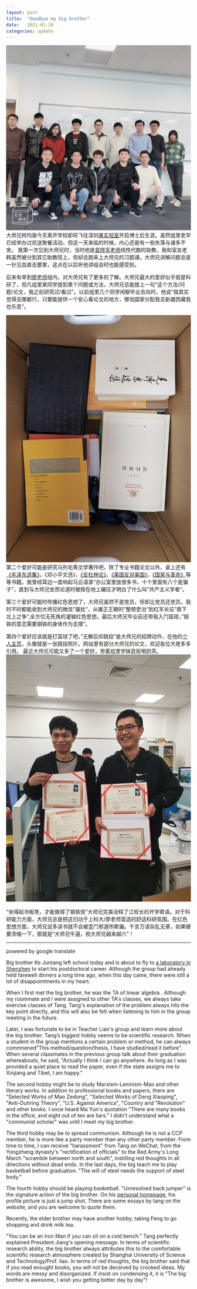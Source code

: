 ```yaml
---
layout: post
title:  "Goodbye my big brother"
date:   2021-01-20
categories: update
---
```

![out](/source/group.jpg)
大师兄柯均唐今天离开学校即将飞往深圳[某实验室](https://www.pcl.ac.cn/)开启博士后生涯。虽然组里老早已经举办过欢送聚餐活动，但这一天来临的时候，内心还是有一些失落与诸多不舍。
我第一次见到大师兄时，当时他是[袁晓军老师](https://faculty.uestc.edu.cn/yuanxiaojun/zh_CN/index.htm)线性代数的助教，我和室友老韩虽然被分到其它助教班上，但却总跑来上大师兄的习题课。大师兄讲解问题总是一针见血直击要害，这点在以后听他讲组会时也能感受到。


后来有幸到[廖老师](https://sist.shanghaitech.edu.cn/2020/0707/c7499a53893/page.htm)组内，对大师兄有了更多的了解。大师兄最大的爱好似乎就是科研了，但凡组里某同学提到某个问题或方法，大师兄总能接上一句“这个方法/问题/论文，我之前研究过/看过”。以前组里几个同学闲聊毕业去向时，他说“我其实觉得去哪都行，只要能提供一个安心看论文的地方，哪怕国家分配我去新疆西藏我也乐意”。


![out](/source/book.jpg)
第二个爱好可能是研究马列毛等文学著作吧，除了专业书籍论文以外，桌上还有[《毛泽东选集》](https://www.marxists.org/chinese/maozedong/index.htm)，《邓小平文选》，[《反杜林论》](https://www.marxists.org/chinese/marx-engels/20/001.htm)，[《美国反对美国》](https://sangeren.gitbooks.io/usoppositionus/content/)，[《国家与革命》](http://reader.epubee.com/books/mobile/98/98fc9c638e145f449d7500038049112f/00129.html)等等书籍。我曾经耳边一度响起马云语录“办公室里放很多书，十个里面有八个是骗子”，直到与大师兄坐而论道时被按在地上碾压才明白了什么叫”共产主义学者“。


第三个爱好可能时传播红色思想了，大师兄虽然不是党员，但却比党员还党员。我时不时都能收到大师兄的微信”骚扰“，从雍正王朝的”整顿吏治“到红军长征”南下北上之争“,全方位无死角的灌输红色思想。最后大师兄毕业前还带我入门篮球，”钢铁的意志需要钢铁的身体作为支撑“。


第四个爱好应该就是打篮球了吧，”无解后仰跳投“是大师兄的招牌动作，在他的[个人主页](https://www.tangkejun.com/index.html)，头像就是一张跳投照片。网站里有部分大师兄的论文，欢迎各位大佬多多引用。
最近大师兄可能又多了一个爱好，带着组里学妹逛街喝奶茶。
![out](/source/liaotang.jpg)


“坐得起冷板凳，才能做得了钢铁侠”大师兄完美诠释了江校长的开学寄语。对于科研能力方面，大师兄总是把这归功于上科大/廖老师营造的舒适科研氛围。在红色思想方面，大师兄说多读书就不会被歪门邪道所欺骗。千言万语杂乱无章，如果硬要浓缩一下，那就是“大师兄牛逼，祝大师兄越来越六”！

_________
powered by google translate


Big brother Ke Juntang left school today and is about to fly to [a laboratory in Shenzhen]((https://www.pcl.ac.cn/)) to start his postdoctoral career. Although the group had already held farewell dinners a long time ago, when this day came, there were still a lot of disappointments in my heart.


When I first met the big brother, he was the TA of linear algebra . Although my roommate and I were assigned to other TA's classes, we always take exercise classes of Tang. Tang's explanation of the problem always hits the key point directly, and this will also be felt when listening to him in the group meeting in the future.


Later, I was fortunate to be in Teacher Liao's group and learn more about the big brother. Tang’s biggest hobby seems to be scientific research. When a student in the group mentions a certain problem or method, he can always commnened"This method/question/thesis, I have studied/read it before". When several classmates in the previous group talk about their graduation whereabouts, he said, "Actually I think I can go anywhere. As long as I was provided a quiet place to read the paper, even if the state assigns me to Xinjiang and Tibet, I am happy."


The second hobby might be to study Marxism-Leninism-Mao and other literary works. In addition to professional books and papers, there are "Selected Works of Mao Zedong", "Selected Works of Deng Xiaoping", "Anti-Duhring Theory", "U.S. Against America", "Country and "Revolution" and other books. I once heard Ma Yun's quotation "There are many books in the office, and eight out of ten are liars." I didn't understand what a "communist scholar" was until I meet my big brother.


The third hobby may be to spread communism. Although he is not a CCP member, he is more like a party member than any other party member. From time to time, I can receive "harassment" from Tang on WeChat, from the Yongzheng dynasty's "rectification of officials" to the Red Army's Long March "scramble between north and south", instilling red thoughts in all directions without dead ends. In the last days, the big teach me to play basketball before graduation. "The will of steel needs the support of steel body."


The fourth hobby should be playing basketball. "Unresolved back jumper" is the signature action of the big brother. On his [personal homepage]( https://www.tangkejun.com/index.html), his profile picture is just a jump shot. There are some essays by tang on the website, and you are welcome to quote them.


Recently, the elder brother may have another hobby, taking Feng to go shopping and drink milk tea.


"You can be an Iron Man if you can sit on a cold bench." Tang perfectly explained President Jiang's opening message. In terms of scientific research ability, the big brother always attributes this to the comfortable scientific research atmosphere created by Shanghai University of Science and Technology/Prof. liao. In terms of red thoughts, the big brother said that if you read enought books, you will not be deceived by crooked ideas. My words are messy and disorganized. If  insist on condensing it, it is "The big brother is awesome, I wish you getting better day by day"!